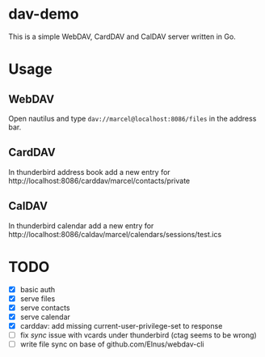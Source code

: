# dav-demo

This is a simple WebDAV, CardDAV and CalDAV server written in Go.

# Usage

## WebDAV

Open nautilus and type `dav://marcel@localhost:8086/files` in the address bar.

## CardDAV

In thunderbird address book add a new entry for http://localhost:8086/carddav/marcel/contacts/private

## CalDAV

In thunderbird calendar add a new entry for http://localhost:8086/caldav/marcel/calendars/sessions/test.ics

# TODO

- [x] basic auth
- [x] serve files
- [x] serve contacts
- [x] serve calendar
- [x] carddav: add missing current-user-privilege-set to response
- [ ] fix *sync* issue with vcards under thunderbird (ctag seems to be wrong)
- [ ] write file sync on base of github.com/Elnus/webdav-cli
